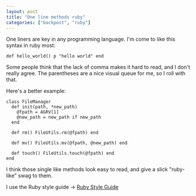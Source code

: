 ```yaml
---
layout: post
title: "One line methods ruby"
categories: ["backpost", "ruby"]
---
```


One liners are key in any programming language. I'm come to like this syntax in ruby most:

```
def hello_world() p "hello world" end
```

Some people think that the lack of comma makes it hard to read, and I don't really agree. The parentheses are a nice visual queue for me, so I roll with that.

Here's a better example:

```
class FileManager
  def init(path, *new_path)
    @fpath = AGRV[1]
    @new_path = new_path if new_path
  end

  def rm() FileUtils.rm(@fpath) end

  def mv() FileUtils.mv(@fpath, @new_path) end

  def touch() FileUtils.touch(@fpath) end
end
```

I think those single like methods look easy to read, and give a slick "ruby-like" swag to them.

I use the Ruby style guide -> [Ruby Style Guide](https://github.com/bbatsov/ruby-style-guide)
